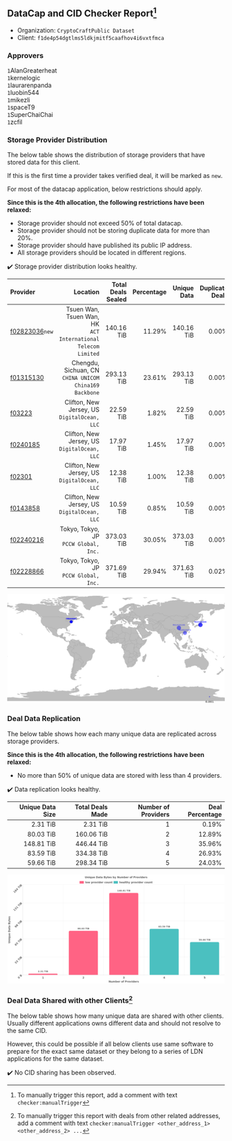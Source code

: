 ## DataCap and CID Checker Report[^1]
 - Organization: `CryptoCraftPublic Dataset`
 - Client: `f1de4p54dgtlms5ldkjmitf5caafhov4i6vxtfmca`
### Approvers
`1`AlanGreaterheat<br/>`1`kernelogic<br/>`1`laurarenpanda<br/>`1`luobin544<br/>`1`mikezli<br/>`1`spaceT9<br/>`1`SuperChaiChai<br/>`1`zcfil


### Storage Provider Distribution
The below table shows the distribution of storage providers that have stored data for this client.

If this is the first time a provider takes verified deal, it will be marked as `new`.

For most of the datacap application, below restrictions should apply.

**Since this is the 4th allocation, the following restrictions have been relaxed:**
 - Storage provider should not exceed 50% of total datacap.
 - Storage provider should not be storing duplicate data for more than 20%.
 - Storage provider should have published its public IP address.
 - All storage providers should be located in different regions.

✔️ Storage provider distribution looks healthy.

| Provider                                                    |                                                         Location | Total Deals Sealed | Percentage | Unique Data | Duplicate Deals |
| :---------------------------------------------------------- | ---------------------------------------------------------------: | -----------------: | ---------: | ----------: | --------------: |
| [f02823036](https://filfox.info/en/address/f02823036)`new`  | Tsuen Wan, Tsuen Wan, HK<br/>`ACT International Telecom Limited` |         140.16 TiB |     11.29% |  140.16 TiB |           0.00% |
| [f01315130](https://filfox.info/en/address/f01315130)       |        Chengdu, Sichuan, CN<br/>`CHINA UNICOM China169 Backbone` |         293.13 TiB |     23.61% |  293.13 TiB |           0.00% |
| [f03223](https://filfox.info/en/address/f03223)             |                  Clifton, New Jersey, US<br/>`DigitalOcean, LLC` |          22.59 TiB |      1.82% |   22.59 TiB |           0.00% |
| [f0240185](https://filfox.info/en/address/f0240185)         |                  Clifton, New Jersey, US<br/>`DigitalOcean, LLC` |          17.97 TiB |      1.45% |   17.97 TiB |           0.00% |
| [f02301](https://filfox.info/en/address/f02301)             |                  Clifton, New Jersey, US<br/>`DigitalOcean, LLC` |          12.38 TiB |      1.00% |   12.38 TiB |           0.00% |
| [f0143858](https://filfox.info/en/address/f0143858)         |                  Clifton, New Jersey, US<br/>`DigitalOcean, LLC` |          10.59 TiB |      0.85% |   10.59 TiB |           0.00% |
| [f02240216](https://filfox.info/en/address/f02240216)       |                         Tokyo, Tokyo, JP<br/>`PCCW Global, Inc.` |         373.03 TiB |     30.05% |  373.03 TiB |           0.00% |
| [f02228866](https://filfox.info/en/address/f02228866)       |                         Tokyo, Tokyo, JP<br/>`PCCW Global, Inc.` |         371.69 TiB |     29.94% |  371.63 TiB |           0.02% |

<img src="https://raw.githubusercontent.com/data-preservation-programs/filplus-checker-assets/main/filecoin-project/filecoin-plus-large-datasets/issues/2149/1699162743838.png"/>

### Deal Data Replication
The below table shows how each many unique data are replicated across storage providers.


**Since this is the 4th allocation, the following restrictions have been relaxed:**
- No more than 50% of unique data are stored with less than 4 providers.

✔️ Data replication looks healthy.

| Unique Data Size | Total Deals Made | Number of Providers | Deal Percentage |
| ---------------: | ---------------: | ------------------: | --------------: |
|         2.31 TiB |         2.31 TiB |                   1 |           0.19% |
|        80.03 TiB |       160.06 TiB |                   2 |          12.89% |
|       148.81 TiB |       446.44 TiB |                   3 |          35.96% |
|        83.59 TiB |       334.38 TiB |                   4 |          26.93% |
|        59.66 TiB |       298.34 TiB |                   5 |          24.03% |

<img src="https://raw.githubusercontent.com/data-preservation-programs/filplus-checker-assets/main/filecoin-project/filecoin-plus-large-datasets/issues/2149/1699162744635.png"/>

### Deal Data Shared with other Clients[^3]
The below table shows how many unique data are shared with other clients.
Usually different applications owns different data and should not resolve to the same CID.

However, this could be possible if all below clients use same software to prepare for the exact same dataset or they belong to a series of LDN applications for the same dataset.

✔️ No CID sharing has been observed.

[^1]: To manually trigger this report, add a comment with text `checker:manualTrigger`

[^2]: Deals from those addresses are combined into this report as they are specified with `checker:manualTrigger`

[^3]: To manually trigger this report with deals from other related addresses, add a comment with text `checker:manualTrigger <other_address_1> <other_address_2> ...`
